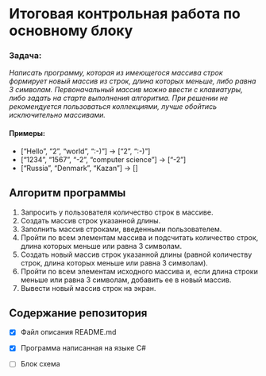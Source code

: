 # Итоговая контрольная работа по основному блоку

### Задача: 
 *Написать программу, которая из имеющегося массива строк формирует новый массив из строк, длина которых меньше, либо равна 3 символам. Первоначальный массив можно ввести с клавиатуры, либо задать на старте выполнения алгоритма. При решении не рекомендуется пользоваться коллекциями, лучше обойтись исключительно массивами.*

#### Примеры:
* [“Hello”, “2”, “world”, “:-)”] → [“2”, “:-)”]
* [“1234”, “1567”, “-2”, “computer science”] → [“-2”]
* [“Russia”, “Denmark”, “Kazan”] → []


## Алгоритм программы

1. Запросить у пользователя количество строк в массиве.
2. Создать массив строк указанной длины.
3. Заполнить массив строками, введенными пользователем.
4. Пройти по всем элементам массива и подсчитать количество строк, длина которых меньше или равна 3 символам.
5. Создать новый массив строк указанной длины (равной количеству строк, длина которых меньше или равна 3 символам).
6. Пройти по всем элементам исходного массива и, если длина строки меньше или равна 3 символам, добавить ее в новый массив.
7. Вывести новый массив строк на экран.


## Содержание репозитория
- [x]  Файл описания README.md
- [x]  Программа написанная на языке C#
- [ ]  Блок схема

